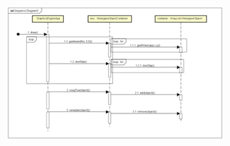 ![sequentiediagram "weergaveobjectcontainer"](https://github.com/synolog1x/OOPD-Opdrachten/blob/master/images/weergaveobjectcontainersequentiediagram.png)